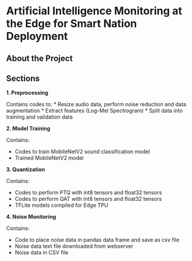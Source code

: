 # Artificial Intelligence Monitoring at the Edge for Smart Nation Deployment

## About the Project 



## Sections

**1. Preprocessing**

  Contains codes to:
    * Resize audio data, perform noise reduction and data augmentation
    * Extract features (Log-Mel Spectrogram)
    * Split data into training and validation data

**2. Model Training**

Contains:
  * Codes to train MobileNetV2 sound classification model
  * Trained MobileNetV2 model

**3. Quantization**

Contains:
  * Codes to perform PTQ with int8 tensors and float32 tensors
  * Codes to perform QAT with int8 tensors and float32 tensors
  * TFLite models compiled for Edge TPU

**4. Noise Monitoring**

Contains:
  * Code to place noise data in pandas data frame and save as csv file
  * Noise data text file downloaded from webserver
  * Noise data in CSV file
